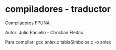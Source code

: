 compiladores - traductor
============

Compiladores FPUNA

Autor: Julio Paciello - Christian Fleitas

Para compilar: gcc anlex.c tablaSimbolos.c -o anlex

